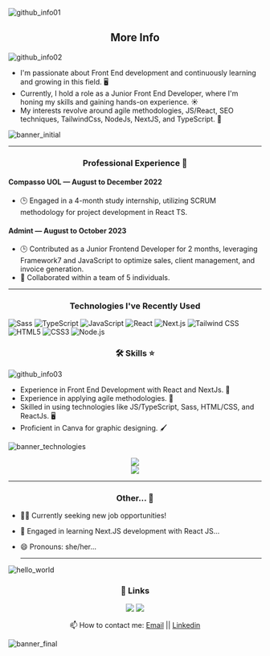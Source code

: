 


![github_info01](https://github.com/IasmimCristina/IasmimCristina/assets/100351576/7a9d9faf-8486-492f-8473-4bade82e024e)



<h2 align="center">  More Info  </h2>


![github_info02](https://github.com/IasmimCristina/IasmimCristina/assets/100351576/043c7938-d9a5-47de-b7da-28912efecc88)


  
- I'm passionate about Front End development and continuously learning and growing in this field. 🖥️
- Currently, I hold a role as a Junior Front End Developer, where I'm honing my skills and gaining hands-on experience. ☀️
- My interests revolve around agile methodologies, JS/React, SEO techniques, TailwindCss, NodeJs, NextJS, and TypeScript. 💨

![banner_initial](https://github.com/IasmimCristina/IasmimCristina/assets/100351576/c18f234b-d222-4d94-87af-c7525888fe5f)

---

<h3 align="center"> Professional Experience 🚀 </h3>

#### Compasso UOL — August to December 2022
- 🕒 Engaged in a 4-month study internship, utilizing SCRUM methodology for project development in React TS.

#### Admint — August to October 2023
- 🕒 Contributed as a Junior Frontend Developer for 2 months, leveraging Framework7 and JavaScript to optimize sales, client management, and invoice generation.
- 👥 Collaborated within a team of 5 individuals.

---

<h3 align="center"> Technologies I've Recently Used </h3>
 
<p align="left">
  <img src="https://img.shields.io/badge/Sass-CC6699?style=for-the-badge&logo=sass&logoColor=white" alt="Sass">
  <img src="https://img.shields.io/badge/TypeScript-3178C6?style=for-the-badge&logo=typescript&logoColor=white" alt="TypeScript">
  <img src="https://img.shields.io/badge/JavaScript-F7DF1E?style=for-the-badge&logo=javascript&logoColor=black" alt="JavaScript">
  <img src="https://img.shields.io/badge/React-61DAFB?style=for-the-badge&logo=react&logoColor=white" alt="React">
  <img src="https://img.shields.io/badge/Next.js-000000?style=for-the-badge&logo=next.js&logoColor=white" alt="Next.js">
  <img src="https://img.shields.io/badge/Tailwind CSS-38B2AC?style=for-the-badge&logo=tailwind-css&logoColor=white" alt="Tailwind CSS">
  <img src="https://img.shields.io/badge/HTML5-E34F26?style=for-the-badge&logo=html5&logoColor=white" alt="HTML5">
  <img src="https://img.shields.io/badge/CSS3-1572B6?style=for-the-badge&logo=css3&logoColor=white" alt="CSS3">
  <img src="https://img.shields.io/badge/Node.js-339933?style=for-the-badge&logo=node.js&logoColor=white" alt="Node.js">
</p>


<h3 align="center"> 🛠 Skills ⭐ </h3>

  ![github_info03](https://github.com/IasmimCristina/IasmimCristina/assets/100351576/ed1aaa12-2580-4d3d-aa41-5ac6537e577b)

- Experience in Front End Development with React and NextJs. 👥
- Experience in applying agile methodologies. 💨
- Skilled in using technologies like JS/TypeScript, Sass, HTML/CSS, and ReactJs. 🖥️
- Proficient in Canva for graphic designing. 🖌️


![banner_technologies](https://github.com/IasmimCristina/IasmimCristina/assets/100351576/e38bf617-2839-40e1-9d27-fa630410603e)








  <div align="center">
    
   <a href="https://github.com/anuraghazra/github-readme-stats">
  <img align="center" src="https://github-readme-stats.vercel.app/api/top-langs/?username=IasmimCristina&layout=donut&theme=dark" />
</a> 
   <div align="center">
  <a href="https://github.com/anuraghazra/github-readme-stats">
  <img align="center" src="https://github-readme-stats.vercel.app/api?username=IasmimCristina&show_icons=true&theme=dark" />
</a>
  </div> 
  </div>
  




***

<h3 align="center"> Other... 👀 </h3>

- 👩‍💻 Currently seeking new job opportunities!
- 🧠 Engaged in learning Next.JS development with React JS...
- 😄 Pronouns: she/her...

 
  ***
  
![hello_world](https://github.com/IasmimCristina/IasmimCristina/assets/100351576/fde1ea36-58f3-4e8c-91e8-b0d096c5c958)


  <h3 align= "center"> 🔗 Links </h3>
  
  <div align="center">   
  <a href = "mailto:iaasmimcristinaa@gmail.com"><img src="https://img.shields.io/badge/Gmail-D14836?style=for-the-badge&logo=gmail&logoColor=white" target="_blank"></a>
  <a href="https://www.linkedin.com/in/ias-cristina" target="_blank"><img src="https://img.shields.io/badge/-LinkedIn-%230077B5?style=for-the-badge&logo=linkedin&logoColor=white" target="_blank"></a>  
</div>


   <div align="center">   

📫 How to contact me: <a href ="mailto:iaasmimcristinaa@gmail.com">Email</a>   || <a href="https://www.linkedin.com/in/ias-cristina" target="_blank">Linkedin</a> 
</div>



![banner_final](https://github.com/IasmimCristina/IasmimCristina/assets/100351576/e53a8ab2-0d0d-41c6-a820-347bf1cfd179)



